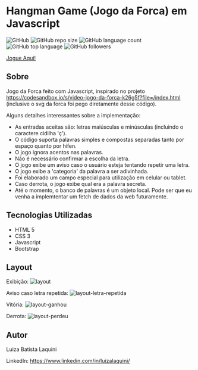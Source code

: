 # Hangman Game (Jogo da Forca) em Javascript
![GitHub](https://img.shields.io/github/license/luizalaquini/hangman-game)
![GitHub repo size](https://img.shields.io/github/repo-size/luizalaquini/hangman-game)
![GitHub language count](https://img.shields.io/github/languages/count/luizalaquini/hangman-game)
![GitHub top language](https://img.shields.io/github/languages/top/luizalaquini/hangman-game)
![GitHub followers](https://img.shields.io/github/followers/luizalaquini?label=follow&style=social)

[Jogue Aqui!](https://hangman-game-luizalaquini.vercel.app/)

## Sobre

Jogo da Forca feito com Javascript, inspirado no projeto https://codesandbox.io/s/video-jogo-da-forca-k26g5f?file=/index.html (inclusive o svg da forca foi pego diretamente desse código).

Alguns detalhes interessantes sobre a implementação:
- As entradas aceitas são: letras maiúsculas e minúsculas (incluindo o caractere cidilha 'ç').
- O código suporta palavras simples e compostas separadas tanto por espaço quanto por hífen.
- O jogo ignora acentos nas palavras.
- Não é necessário confirmar a escolha da letra.
- O jogo exibe um aviso caso o usuário esteja tentando repetir uma letra.
- O jogo exibe a 'categoria' da palavra a ser adivinhada.
- Foi elaborado um campo especial para utilização em celular ou tablet.
- Caso derrota, o jogo exibe qual era a palavra secreta.
- Até o momento, o banco de palavras é um objeto local. Pode ser que eu venha a implemtentar um fetch de dados da web futuramente.

## Tecnologias Utilizadas
- HTML 5
- CSS 3 
- Javascript
- Bootstrap

## Layout
Exibição:
![layout](https://user-images.githubusercontent.com/72242547/176797116-bd94484d-bb5c-479d-89ca-beb7561dccff.png)

Aviso caso letra repetida:
![layout-letra-repetida](https://user-images.githubusercontent.com/72242547/176804712-22dcd37c-df1b-4a42-b623-f2b0b8cb7f17.png)

Vitória:
![layout-ganhou](https://user-images.githubusercontent.com/72242547/176804526-eb333aa5-5ab7-4ff5-9138-4a22b58ccb92.png)

Derrota:
![layout-perdeu](https://user-images.githubusercontent.com/72242547/176804533-4c411497-9ed8-4dc5-bb4a-6a84dc1ca387.png)

## Autor 

Luiza Batista Laquini

LinkedIn: https://www.linkedin.com/in/luizalaquini/
